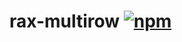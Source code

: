 # rax-multirow [![npm](https://img.shields.io/npm/v/rax-multirow.svg)](https://www.npmjs.com/package/rax-multirow)
